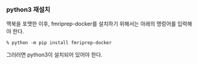 ### python3 재설치

맥북을 포맷한 이후, fmriprep-docker를 설치하기 위해서는 아래의 명렁어를 입력해야 한다.

~~~linux
% python -m pip install fmriprep-docker
~~~
그러러면 python3이 설치되어 있어야 한다.

